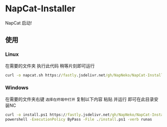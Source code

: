 # NapCat-Installer
NapCat 启动!

## 使用
### Linux
在需要的文件夹 执行此代码 稍等片刻即可运行
```bat
curl -o napcat.sh https://fastly.jsdelivr.net/gh/NapNeko/NapCat-Installer@master/script/install.sh && sudo bash napcat.sh
```

### Windows
在需要的文件夹右键 `选择在终端中打开` 复制以下内容 粘贴 并运行 即可在此目录安装NC 

```bat
curl -o install.ps1 https://fastly.jsdelivr.net/gh/NapNeko/NapCat-Installer@main/script/install.ps1
powershell -ExecutionPolicy ByPass -File ./install.ps1 -verb runas
```